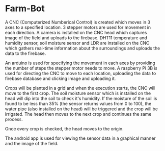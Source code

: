 # Farm-Bot
A CNC (Computerized Numberical Control) is created which moves in 3 axes to a specified location. 3 stepper motors are used for movement in each direction.
A camera is installed on the CNC head which captures image of the field and uploads to the firebase.
DHT11 temperature and humidity sensor, soil moisture sensor and LDR are installed on the CNC which gathers real-time information about the surroundings and uploads the data to the firebase.


An arduino is used for specifying the movement in each axes by providing the number of steps the stepper motor needs to move.
A raspberry Pi 3B is used for directing the CNC to move to each location, uploading the data to firebase database and clicking image and uploading it.


Crops will be planted in a grid and when the execution starts, the CNC will move to the first crop. The soil moisture sensor which is installed on the head will dip into the soil to check it's humidity.
If the moisture of the soil is found to be less than 35% (the sensor returns values from 0 to 100), the water pipe (also installed on the head) will be triggered and the crop will be irrigated.
The head then moves to the next crop and continues the same process.

Once every crop is checked, the head moves to the origin.

The android app is used for viewing the sensor data in a graphical manner and the image of the field.
